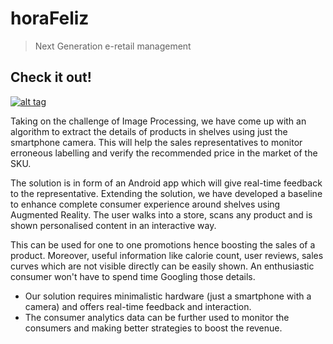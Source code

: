 # horaFeliz
> Next Generation e-retail management

## Check it out!
[![alt tag](http://www.dannyfoo.com/blog/wp-content/uploads/2012/02/youtube-older.jpg)](https://www.youtube.com/watch?v=hG5fnOjpQLM)


Taking on the challenge of Image Processing, we have come up with an algorithm to extract the details of products in shelves using just the smartphone camera. This will help the sales representatives to monitor erroneous labelling and verify the recommended price in the market of the SKU.

The solution is in form of an Android app which will give real-time feedback to the representative. Extending the solution, we have developed a baseline to enhance complete consumer experience around shelves using Augmented Reality. The user walks into a store, scans any product and is shown personalised content in an interactive way.

This can be used for one to one promotions hence boosting the sales of a product. Moreover, useful information like calorie count, user reviews, sales curves which are not visible directly can be easily shown. An enthusiastic consumer won't have to spend time Googling those details.
- Our solution requires minimalistic hardware (just a smartphone with a camera) and offers real-time feedback and interaction.
- The consumer analytics data can be further used to monitor the consumers and making better strategies to boost the revenue.

